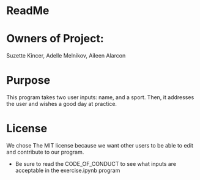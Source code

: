 # ReadMe 

# Owners of Project:
Suzette Kincer, Adelle Melnikov, Aileen Alarcon


# Purpose
This program takes two user inputs: name, and a sport.
Then, it addresses the user and wishes a good day at practice.

# License
We chose The MIT license because we want other users to be able to edit and contribute to our program.


- Be sure to read the CODE_OF_CONDUCT to see what inputs are acceptable in the exercise.ipynb program


